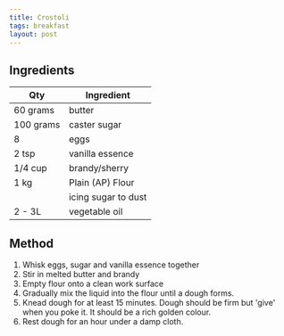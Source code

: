 ```yaml
---
title: Crostoli
tags: breakfast
layout: post
---
```

## Ingredients

|Qty|Ingredient
|-|-
|60 grams|butter
|100 grams|caster sugar
|8|eggs
|2 tsp |vanilla essence
|1/4 cup|brandy/sherry
|1 kg|Plain (AP) Flour 
||icing sugar to dust
|2 - 3L|vegetable oil

## Method

1. Whisk eggs, sugar and vanilla essence together
2. Stir in melted butter and brandy
3. Empty flour onto a clean work surface
4. Gradually mix the liquid into the flour until a dough forms.
5. Knead dough for at least 15 minutes. Dough should be firm but 'give' when you poke it. It should be a rich golden colour.
6. Rest dough for an hour under a damp cloth.
